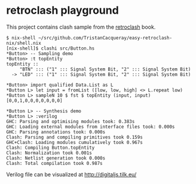 # retroclash playground

This project contains clash sample from the [retroclash](https://unsafePerform.IO/retroclash/) book.

```ShellSession
$ nix-shell ~/src/github.com/TristanCacqueray/easy-retroclash-nix/shell.nix
[nix-shell]$ clashi src/Button.hs
*Button> -- Sampling demo
*Button> :t topEntity
topEntity ::
     "BTN" ::: ("1" ::: Signal System Bit, "2" ::: Signal System Bit)
  -> "LED" ::: ("1" ::: Signal System Bit, "2" ::: Signal System Bit)

*Button> import qualified Data.List as L
*Button L> let input = fromList ([low, low, high] <> L.repeat low)
*Button L> sampleN 10 $ fst $ topEntity (input, input)
[0,0,1,0,0,0,0,0,0,0]

*Button L> -- Synthesis demo
*Button L> :verilog
GHC: Parsing and optimising modules took: 0.383s
GHC: Loading external modules from interface files took: 0.000s
GHC: Parsing annotations took: 0.000s
Clash: Parsing and compiling primitives took 0.159s
GHC+Clash: Loading modules cumulatively took 0.967s
Clash: Compiling Button.topEntity
Clash: Normalization took 0.001s
Clash: Netlist generation took 0.000s
Clash: Total compilation took 0.987s
```

Verilog file can be visualized at http://digitaljs.tilk.eu/
